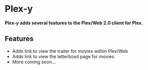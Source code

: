 Plex-y
==============
**Plex-y adds several features to the Plex/Web 2.0 client for Plex.**

Features
--------------
- Adds link to view the trailer for movies within Plex/Web
- Adds link to view the letterboxd page for movies
- More coming soon...